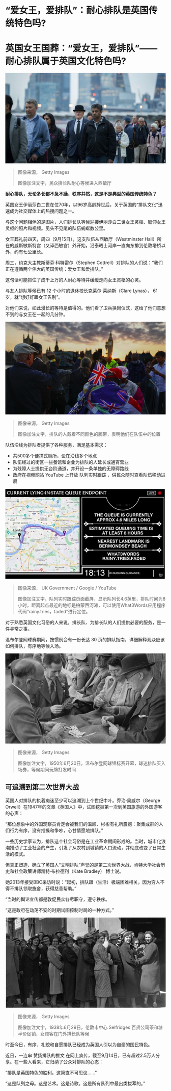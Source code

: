 # “爱女王，爱排队”：耐心排队是英国传统特色吗?

#  英国女王国葬：“爱女王，爱排队”——耐心排队属于英国文化特色吗?


![民众排长队耐心等候进入西敏厅](_126755610_mediaitem126743445.jpg)

> 图像来源，  Getty Images
>
> 图像加注文字，民众排长队耐心等候进入西敏厅

**耐心排队，无论多长都不急不躁，秩序井然，这是不是典型的英国传统特色？**

英国女王伊丽莎白二世在位70年，以96岁高龄辞世后，关于英国的“排队文化”迅速成为社交媒体上的热搜问题之一。

与这个问题相伴的是图片，人们排长队等候迎接伊丽莎白二世女王灵枢、瞻仰女王灵柩的照片和视频。见头不见尾的队伍蜿蜒数公里。

女王葬礼前四天，周四（9月15日），这支队伍从西敏厅（Westminster Hall）所在的威斯敏斯特宫（又译西敏宫）外开始，沿泰晤士河岸一直向东排到伦敦塔桥以外，约有七公里长。

周三，约克大主教斯蒂芬·科特雷尔（Stephen Cottrell）对排队的人们说：“我们正在遵循两个伟大的英国传统：爱女王和爱排队。”

这句话可能抓住了成千上万的人耐心等待并缓缓走向女王灵枢的心灵。

与友人排队等候已有 12 个小时的退休校长克莱尔·莱纳斯（Clare Lynas）， 61岁，就“想好好跟女王告别”。

对他们来说，如此漫长的等待是值得的。他们看了卫兵换岗仪式，这给了他们意想不到的与女王在一起的几分钟。

![议会大厦前举着国旗的排队男子](_126727201_e5a7ae00-15f3-4d06-b5fc-e9603d8dfaa4.jpg)

> 图像来源，  Getty Images
>
> 图像加注文字，排队的人戴着不同颜色的腕带，表明他们在队伍中的位置

队伍沿线为排队者提供了各种服务，满足基本需求：

  * 共500多个便携式厕所，设在沿线多个地点 
  * 队伍经过的街区一些餐馆和企业为排队的人延长或通宵营业 
  * 为残障人士提供无台阶通道，并开设一条单独的无障碍路线 
  * 政府在视频网站 YouTube 上开放 队列实时跟踪  ，供民众随时查看队伍移动进展 

![YouTube 实时跟踪网页显示在地图上的队伍，配有距离、长度等数据和文字](_126729681_118092e8-1605-485c-84b1-bf63e7600da8.jpg)

> 图像来源，  UK Government / Google / YouTube
>
> 图像加注文字，队列实时跟踪页面截屏，显示队列长4.6英里，排队时间为8小时，距离起点最近的地标是柏蒙西河滩，可以使用What3Words应用程序代码“rainy.tries，faded”进行定位。

对于熟悉英国文化习俗的人来说，排长队、为排长队的人们提供必要的服务，是一件寻常之事。

温布尔登网球赛期间，按惯例会有一份长达 30 页的排队指南，详细解释观众应该如何排队，有序地等候入场。

![1950年6月20日，温布尔登网球锦标赛开幕，球迷排队买入场券，等候期间玩牌打发时间](_126725178_gettyimages-1364439192.jpg)

> 图像来源，  Getty Images
>
> 图像加注文字，1950年6月20日，温布尔登网球锦标赛开幕，球迷排队买入场券，等候期间玩牌打发时间

##  可追溯到第二次世界大战

英国人对排队的执着痴迷至少可以追溯到上个世纪中叶。乔治·奥威尔（George Orwell）在1947年的文章《英国人》中，试图挖掘第一次到英国旅游的外国游客的心声：

“那位想象中的外国观察员肯定会被我们的温顺、彬彬有礼所震撼：聚集成群的人们行为有序，没有推搡和争吵，心甘情愿地排队。”

一些历史学家认为，排队这个社会习俗是在工业革命期间形成的。当时，城市化浪潮推动了工业社会的产生，引发了从农村到城镇的人口流动，并彻底改变了日常生活的模式。

但真正塑造、确立了英国人“文明排队”声誉的是第二次世界大战，肯特大学社会历史和社会政策讲师凯特·布拉德利（Kate Bradley） 博士说。

她2013年接受BBC采访时说：“起初，排队跟（生活）极端困难相关，因为穷人不得不排队领取施舍，获得慈善帮助。”

“当时的舆论宣传都是敦促民众各尽职守，遵守秩序。

“这是政府在动荡不安的时期试图控制时局的一种方式。”

![1938年6月29日，伦敦市中心 Selfridges 百货公司茶和糖半价促销，女顾客在门外排长队等候](_126725180_gettyimages-1360185284.jpg)

> 图像来源，  Getty Images
>
> 图像加注文字，1938年6月29日，伦敦市中心 Selfridges 百货公司茶和糖半价促销，女顾客在门外排长队等候

时至今日，有序、礼貌和自愿排队已经成为英国人引以为自豪的国民特色。

近日，一连串 赞扬排队的推文  在网上疯传，截至9月14日，已有超过2.5万人分享。在一些人看来，它归纳了公众对排队的心态：

“排队是英国特色的胜利。这简直不可思议......"

“这是队列之母。这是艺术。这是诗歌。这是所有队列中最出类拔萃的。”


